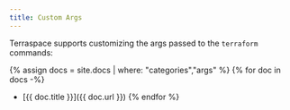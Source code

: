 ```yaml
---
title: Custom Args
---
```


Terraspace supports customizing the args passed to the `terraform` commands:

{% assign docs = site.docs | where: "categories","args" %}
{% for doc in docs -%}
* [{{ doc.title }}]({{ doc.url }})
{% endfor %}

